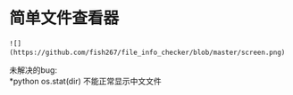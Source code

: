 简单文件查看器
=============

	![](https://github.com/fish267/file_info_checker/blob/master/screen.png)
未解决的bug:<br>
	*python os.stat(dir) 不能正常显示中文文件
